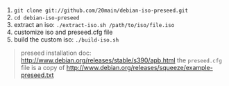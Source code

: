 1. `git clone git://github.com/20main/debian-iso-preseed.git`
2. `cd debian-iso-preseed`
3. extract an iso:
	`./extract-iso.sh /path/to/iso/file.iso`
4. customize iso and preseed.cfg file
5. build the custom iso:
	`./build-iso.sh`

> preseed installation doc: http://www.debian.org/releases/stable/s390/apb.html
> the `preseed.cfg` file is a copy of http://www.debian.org/releases/squeeze/example-preseed.txt

